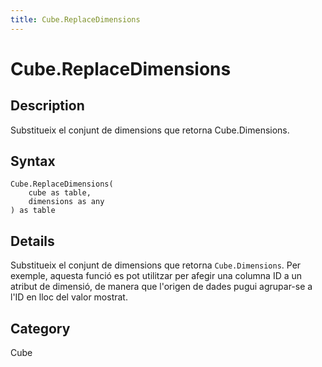 ```yaml
---
title: Cube.ReplaceDimensions
---
```


# Cube.ReplaceDimensions


## Description

Substitueix el conjunt de dimensions que retorna Cube.Dimensions.


## Syntax

```powerquery
Cube.ReplaceDimensions(
    cube as table,
    dimensions as any
) as table
```


## Details

Substitueix el conjunt de dimensions que retorna <code>Cube.Dimensions</code>.    Per exemple, aquesta funció es pot utilitzar per afegir una columna ID a un atribut de dimensió, de manera que l'origen de dades pugui agrupar-se a l'ID en lloc del valor mostrat.



## Category
Cube
